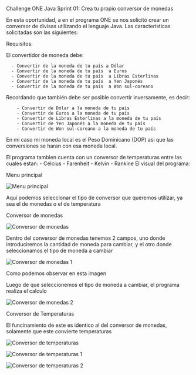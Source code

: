 Challenge ONE Java Sprint 01: Crea tu propio conversor de monedas

En esta oportunidad, a en el programa ONE se nos solicitó crear un conversor de divisas utilizando el lenguaje Java. Las características solicitadas son las siguientes:

 Requisitos: 

El convertidor de moneda debe:

      - Convertir de la moneda de tu país a Dólar
      - Convertir de la moneda de tu país  a Euros
      - Convertir de la moneda de tu país  a Libras Esterlinas
      - Convertir de la moneda de tu país  a Yen Japonés
      - Convertir de la moneda de tu país  a Won sul-coreano

Recordando que también debe ser posible convertir inversamente, es decir:

        - Convertir de Dólar a la moneda de tu país
        - Convertir de Euros a la moneda de tu país
        - Convertir de Libras Esterlinas a la moneda de tu país
        - Convertir de Yen Japonés a la moneda de tu país
        - Convertir de Won sul-coreano a la moneda de tu país

En mi caso mi moneda local es el Peso Dominicano (DOP) asi que las conversiones se haran con esa moneda local.

El programa tambien cuenta con un conversor de temperaturas entre las cuales estan:
        - Celcius
        - Farenheit
        - Kelvin
        - Rankine
El visual del programa:

Menu principal

![Menu principal](https://user-images.githubusercontent.com/119378434/222856851-02959eb0-834c-4654-999a-e6334b4c727e.png)

Aqui podemos seleccionar el tipo de conversor que queremos utilizar, ya sea el de monedas o el de temperatura

Conversor de monedas

![Conversor de monedas](https://user-images.githubusercontent.com/119378434/222856925-2820a66f-dc38-4825-a04c-4ed5a766d26f.png)

Dentro del conversor de monedas tenemos 2 campos, uno donde introduciremos la cantidad de moneda para cambiar, y el otro donde seleccionamos el tipo de moneda a cambiar

![Conversor de monedas 1](https://user-images.githubusercontent.com/119378434/222857698-2bad33fb-02e5-4574-86b3-946494c7ae8b.png)

Como podemos observar en esta imagen

Luego de que seleccionemos el tipo de moneda a cambiar, el programa realiza el calculo

![Conversor de monedas 2](https://user-images.githubusercontent.com/119378434/222857108-a17d6bd2-28f6-430e-b71b-652932b9a197.png)

Conversor de Temperaturas

El funcinamiento de este es identico al del conversor de monedas, solamente que este convierte temperaturas

![Conversor de temperaturas](https://user-images.githubusercontent.com/119378434/222857266-0d8f9fbc-c1cf-42e4-8727-4d222e60b2fb.png)


![Conversor de temperaturas 1](https://user-images.githubusercontent.com/119378434/222857719-05253fa8-0441-4420-ab23-bf6dfbb506ba.png)

![Conversor de temperaturas 2](https://user-images.githubusercontent.com/119378434/222857367-55af914d-387b-4061-aba0-ddf583987cb1.png)




